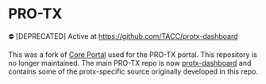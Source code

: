 #  PRO-TX

:no_entry: [DEPRECATED] Active at https://github.com/TACC/protx-dashboard

This was a fork of [Core Portal](https://github.com/TACC/Core-Portal) used for the PRO-TX portal.  This repository is no longer maintained. The main PRO-TX repo is now [protx-dashboard](https://github.com/TACC/protx-dashboard) and contains some of the protx-specific source originally developed in this repo.
